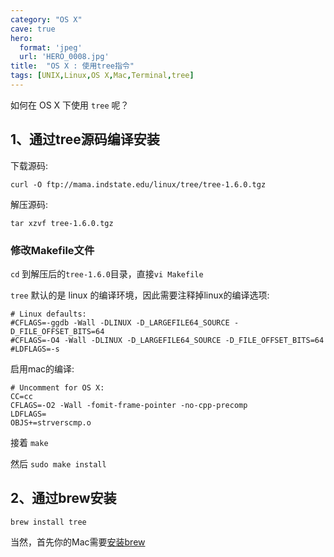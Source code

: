 ```yaml
---
category: "OS X"
cave: true
hero:
  format: 'jpeg'
  url: 'HERO_0008.jpg'
title:  "OS X : 使用tree指令"
tags: [UNIX,Linux,OS X,Mac,Terminal,tree]
---
```

如何在 OS X 下使用 `tree` 呢？

## 1、通过tree源码编译安装
下载源码:

	curl -O ftp://mama.indstate.edu/linux/tree/tree-1.6.0.tgz

解压源码:

	tar xzvf tree-1.6.0.tgz


### 修改Makefile文件

`cd` 到解压后的`tree-1.6.0`目录，直接`vi Makefile`

`tree` 默认的是 linux 的编译环境，因此需要注释掉linux的编译选项:

	# Linux defaults:
	#CFLAGS=-ggdb -Wall -DLINUX -D_LARGEFILE64_SOURCE -D_FILE_OFFSET_BITS=64
	#CFLAGS=-O4 -Wall -DLINUX -D_LARGEFILE64_SOURCE -D_FILE_OFFSET_BITS=64
	#LDFLAGS=-s

启用mac的编译:

	# Uncomment for OS X:
	CC=cc
	CFLAGS=-O2 -Wall -fomit-frame-pointer -no-cpp-precomp
	LDFLAGS=
	OBJS+=strverscmp.o

接着 `make`

然后 `sudo make install`

## 2、通过brew安装

	brew install tree

当然，首先你的Mac需要[安装brew](https://github.com/mxcl/homebrew/wiki/installation)
